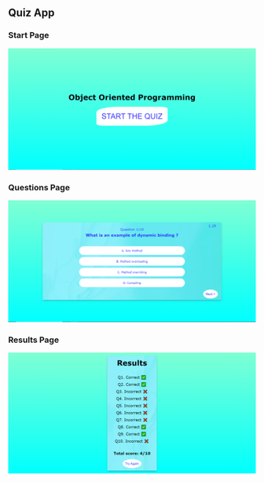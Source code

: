 ## Quiz App

### Start Page

![Alt text](images\start-image.png "Start Page")

### Questions Page

![Alt text](images\question-image.png "Questions Page")

### Results Page

![Alt text](images\result-image.png "Results Page")
